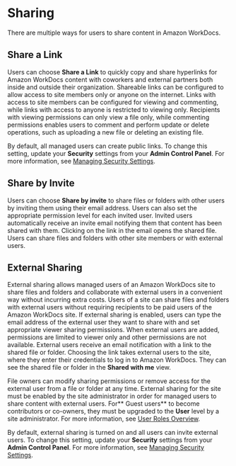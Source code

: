 # Sharing<a name="sharing"></a>

There are multiple ways for users to share content in Amazon WorkDocs\.

## Share a Link<a name="share-link"></a>

Users can choose **Share a Link** to quickly copy and share hyperlinks for Amazon WorkDocs content with coworkers and external partners both inside and outside their organization\. Shareable links can be configured to allow access to site members only or anyone on the internet\. Links with access to site members can be configured for viewing and commenting, while links with access to anyone is restricted to viewing only\. Recipients with viewing permissions can only view a file only, while commenting permissions enables users to comment and perform update or delete operations, such as uploading a new file or deleting an existing file\.

By default, all managed users can create public links\. To change this setting, update your **Security** settings from your **Admin Control Panel**\. For more information, see [Managing Security Settings](security-settings.md)\. 

## Share by Invite<a name="share-invite"></a>

Users can choose **Share by invite** to share files or folders with other users by inviting them using their email address\. Users can also set the appropriate permission level for each invited user\. Invited users automatically receive an invite email notifying them that content has been shared with them\. Clicking on the link in the email opens the shared file\. Users can share files and folders with other site members or with external users\. 

## External Sharing<a name="share-external"></a>

External sharing allows managed users of an Amazon WorkDocs site to share files and folders and collaborate with external users in a convenient way without incurring extra costs\. Users of a site can share files and folders with external users without requiring recipients to be paid users of the Amazon WorkDocs site\. If external sharing is enabled, users can type the email address of the external user they want to share with and set appropriate viewer sharing permissions\. When external users are added, permissions are limited to viewer only and other permissions are not available\. External users receive an email notification with a link to the shared file or folder\. Choosing the link takes external users to the site, where they enter their credentials to log in to Amazon WorkDocs\. They can see the shared file or folder in the **Shared with me** view\.

File owners can modify sharing permissions or remove access for the external user from a file or folder at any time\. External sharing for the site must be enabled by the site administrator in order for managed users to share content with external users\. For** Guest users** to become contributors or co\-owners, they must be upgraded to the **User** level by a site administrator\. For more information, see [User Roles Overview](users_ovw.md)\.

By default, external sharing is turned on and all users can invite external users\. To change this setting, update your **Security** settings from your **Admin Control Panel**\. For more information, see [Managing Security Settings](security-settings.md)\. 